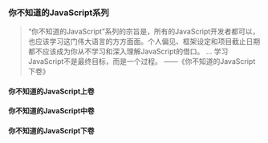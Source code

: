 ### 你不知道的JavaScript系列

> “你不知道的JavaScript”系列的宗旨是，所有的JavaScript开发者都可以，也应该学习这门伟大语言的方方面面。个人偏见、框架设定和项目截止日期都不应该成为你从不学习和深入理解JavaScript的借口。 ...  学习JavaScript不是最终目标，而是一个过程。  ——《你不知道的JavaScript下卷》

#### 你不知道的JavaScript上卷

#### 你不知道的JavaScript中卷

#### 你不知道的JavaScript下卷
